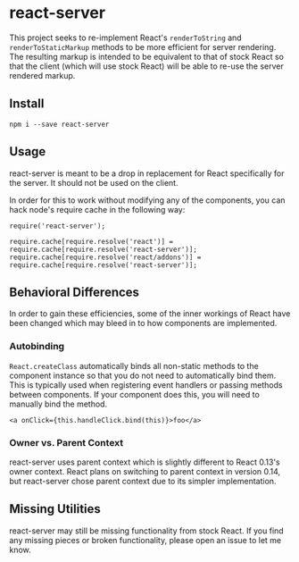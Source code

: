 # react-server

This project seeks to re-implement React's `renderToString` and 
`renderToStaticMarkup` methods to be more efficient for server rendering. The
resulting markup is intended to be equivalent to that of stock React so that
the client (which will use stock React) will be able to re-use the server
rendered markup.

## Install

```
npm i --save react-server
```

## Usage

react-server is meant to be a drop in replacement for React specifically for the
server. It should not be used on the client.

In order for this to work without modifying any of the components, you can hack
node's require cache in the following way:

```
require('react-server');

require.cache[require.resolve('react')] = require.cache[require.resolve('react-server')];
require.cache[require.resolve('react/addons')] = require.cache[require.resolve('react-server')];
```

## Behavioral Differences

In order to gain these efficiencies, some of the inner workings of React have 
been changed which may bleed in to how components are implemented.

### Autobinding

`React.createClass` automatically binds all non-static methods to the component
instance so that you do not need to automatically bind them. This is typically 
used when registering event handlers or passing methods between components. If
your component does this, you will need to manually bind the method.

```
<a onClick={this.handleClick.bind(this)}>foo</a>
```

### Owner vs. Parent Context

react-server uses parent context which is slightly different to React 0.13's 
owner context. React plans on switching to parent context in version 0.14, but
react-server chose parent context due to its simpler implementation.

## Missing Utilities

react-server may still be missing functionality from stock React. If you find 
any missing pieces or broken functionality, please open an issue to let me know.
